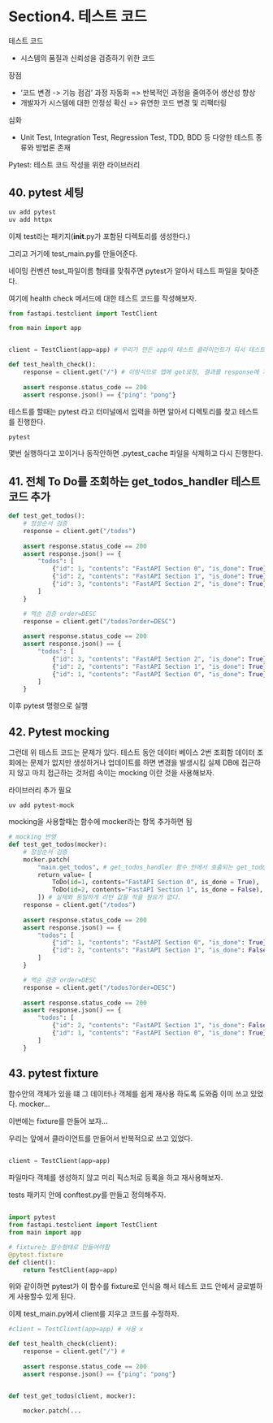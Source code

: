 # Section4. 테스트 코드

테스트 코드
- 시스템의 품질과 신뢰성을 검증하기 위한 코드

장점
- ‘코드 변경 -> 기능 점검’ 과정 자동화 => 반복적인 과정을 줄여주어 생산성 향상
- 개발자가 시스템에 대한 안정성 확신 => 유연한 코드 변경 및 리팩터링

심화
- Unit Test, Integration Test, Regression Test, TDD, BDD 등 다양한 테스트 종류와 방법론 존재

Pytest: 테스트 코드 작성을 위한 라이브러리



## 40. pytest 세팅
```bash
uv add pytest
uv add httpx
```

이제 test라는 패키지(__init__.py가 포함된 디렉토리를 생성한다.)

그리고 거기에 test_main.py를 만들어준다.

네이밍 컨벤션 test_파일이름 형태를 맞춰주면 pytest가 알아서 테스트 파일을 찾아준다.

여기에 health check 메서드에 대한 테스트 코드를 작성해보자.
```python
from fastapi.testclient import TestClient

from main import app


client = TestClient(app=app) # 우리가 만든 app이 테스트 클라이언트가 되서 테스트를 진행하는 방식

def test_health_check():
    response = client.get("/") # 이방식으로 앱에 get요청, 결과를 response에 저장
    
    assert response.status_code == 200
    assert response.json() == {"ping": "pong"}
```

테스트를 할때는 pytest 라고 터미널에서 입력을 하면 알아서 디렉토리를 찾고 테스트를 진행한다.

```bash
pytest
```
몇번 실행하다고 꼬이거나 동작안하면 .pytest_cache 파일을 삭제하고 다시 진행한다.


## 41. 전체 To Do를 조회하는 get_todos_handler 테스트 코드 추가
```python
def test_get_todos():
    # 정상순서 검증
    response = client.get("/todos") 
    
    assert response.status_code == 200
    assert response.json() == {
        "todos": [
            {"id": 1, "contents": "FastAPI Section 0", "is_done": True},
            {"id": 2, "contents": "FastAPI Section 1", "is_done": True},
            {"id": 3, "contents": "FastAPI Section 2", "is_done": True},
        ]
    }    

    # 역순 검증 order=DESC
    response = client.get("/todos?order=DESC") 
    
    assert response.status_code == 200
    assert response.json() == {
        "todos": [
            {"id": 3, "contents": "FastAPI Section 2", "is_done": True},
            {"id": 2, "contents": "FastAPI Section 1", "is_done": True},
            {"id": 1, "contents": "FastAPI Section 0", "is_done": True},
        ]
    }  
```
이후 pytest 명령으로 실행

## 42. Pytest mocking

그런데 위 테스트 코드는 문제가 있다.
테스트 동안 데이터 베이스 2번 조회함
데이터 조회에는 문제가 없지만 생성하거나 업데이트를 하면 변경을 발생시킴
실제 DB에 접근하지 않고 마치 접근하는 것처럼 속이는 mocking 이란 것을 사용해보자.

라이브러리 추가 필요
```
uv add pytest-mock
```

mocking을 사용할때는 함수에 mocker라는 항목 추가하면 됨

```python
# mocking 반영
def test_get_todos(mocker):
    # 정상순서 검증
    mocker.patch(
        "main.get_todos", # get_todos_handler 함수 안에서 호출되는 get_todos를 모킹하겠다는 의미
        return_value= [
            ToDo(id=1, contents="FastAPI Section 0", is_done = True),
            ToDo(id=2, contents="FastAPI Section 1", is_done = False),
        ]) # 실제와 동일하게 리턴 값을 적을 필요가 없다.
    response = client.get("/todos") 
    
    assert response.status_code == 200
    assert response.json() == {
        "todos": [
            {"id": 1, "contents": "FastAPI Section 0", "is_done": True},
            {"id": 2, "contents": "FastAPI Section 1", "is_done": False},
        ]
    }    

    # 역순 검증 order=DESC
    response = client.get("/todos?order=DESC") 
    
    assert response.status_code == 200
    assert response.json() == {
        "todos": [
            {"id": 2, "contents": "FastAPI Section 1", "is_done": False},
            {"id": 1, "contents": "FastAPI Section 0", "is_done": True},
        ]
    }    
```

## 43. pytest fixture

함수안의 객체가 있을 떄 그 데이터나 객체를 쉽게 재사용 하도록 도와줌
이미 쓰고 있었다.
mocker...

이번에는 fixture를 만들어 보자...

우리는 앞에서 클라이언트를 만들어서 반복적으로 쓰고 있었다.
```python

client = TestClient(app=app)
```

파일마다 객체를 생성하지 않고 미리 픽스처로 등록을 하고 재사용해보자.

tests 패키지 안에 conftest.py를 만들고 정의해주자.
```python

import pytest
from fastapi.testclient import TestClient
from main import app

# fixture는 함수형태로 만들어야함
@pytest.fixture
def client():
    return TestClient(app=app)

```
위와 같이하면 pytest가 이 함수를 fixture로 인식을 해서 테스트 코드 안에서 글로벌하게 사용할수 있게 된다.

이제 test_main.py에서 client를 지우고 코드를 수정하자.

```python
#client = TestClient(app=app) # 사용 x

def test_health_check(client):
    response = client.get("/") #
    
    assert response.status_code == 200
    assert response.json() == {"ping": "pong"}


def test_get_todos(client, mocker):

    mocker.patch(...
```